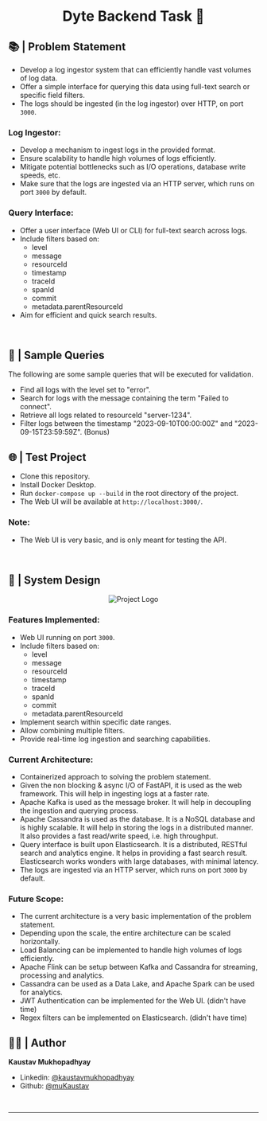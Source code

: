 <h1 align="center">Dyte Backend Task 🧭</h1>

## 📚 | Problem Statement

- Develop a log ingestor system that can efficiently handle vast volumes of log data.
- Offer a simple interface for querying this data using full-text search or specific field filters.
- The logs should be ingested (in the log ingestor) over HTTP, on port `3000`.

### Log Ingestor:

- Develop a mechanism to ingest logs in the provided format.
- Ensure scalability to handle high volumes of logs efficiently.
- Mitigate potential bottlenecks such as I/O operations, database write speeds, etc.
- Make sure that the logs are ingested via an HTTP server, which runs on port `3000` by default.

### Query Interface:

- Offer a user interface (Web UI or CLI) for full-text search across logs.
- Include filters based on:
  - level
  - message
  - resourceId
  - timestamp
  - traceId
  - spanId
  - commit
  - metadata.parentResourceId
- Aim for efficient and quick search results.

<br/>

## 🎯 | Sample Queries

The following are some sample queries that will be executed for validation.

- Find all logs with the level set to "error".
- Search for logs with the message containing the term "Failed to connect".
- Retrieve all logs related to resourceId "server-1234".
- Filter logs between the timestamp "2023-09-10T00:00:00Z" and "2023-09-15T23:59:59Z". (Bonus)

## 🌐 | Test Project

- Clone this repository.
- Install Docker Desktop.
- Run `docker-compose up --build` in the root directory of the project.
- The Web UI will be available at `http://localhost:3000/`.

### Note:

- The Web UI is very basic, and is only meant for testing the API.

<br/>

## 📝 | System Design

<p align = center>
    <img alt="Project Logo" src="https://raw.githubusercontent.com/muKaustav/dyte_log_server/main/assets/system_des.png" target="_blank" />
</p>

### Features Implemented:

- Web UI running on port `3000`.
- Include filters based on:
  - level
  - message
  - resourceId
  - timestamp
  - traceId
  - spanId
  - commit
  - metadata.parentResourceId
- Implement search within specific date ranges.
- Allow combining multiple filters.
- Provide real-time log ingestion and searching capabilities.

### Current Architecture:

- Containerized approach to solving the problem statement.
- Given the non blocking & async I/O of FastAPI, it is used as the web framework. This will help in ingesting logs at a faster rate.
- Apache Kafka is used as the message broker. It will help in decoupling the ingestion and querying process.
- Apache Cassandra is used as the database. It is a NoSQL database and is highly scalable. It will help in storing the logs in a distributed manner. It also provides a fast read/write speed, i.e. high throughput.
- Query interface is built upon Elasticsearch. It is a distributed, RESTful search and analytics engine. It helps in providing a fast search result. Elasticsearch works wonders with large databases, with minimal latency.
- The logs are ingested via an HTTP server, which runs on port `3000` by default.

### Future Scope:

- The current architecture is a very basic implementation of the problem statement.
- Depending upon the scale, the entire architecture can be scaled horizontally.
- Load Balancing can be implemented to handle high volumes of logs efficiently.
- Apache Flink can be setup between Kafka and Cassandra for streaming, processing and analytics.
- Cassandra can be used as a Data Lake, and Apache Spark can be used for analytics.
- JWT Authentication can be implemented for the Web UI. (didn't have time)
- Regex filters can be implemented on Elasticsearch. (didn't have time)

## 🧑🏽 | Author

**Kaustav Mukhopadhyay**

- Linkedin: [@kaustavmukhopadhyay](https://www.linkedin.com/in/kaustavmukhopadhyay/)
- Github: [@muKaustav](https://github.com/muKaustav)

<br/>

---
